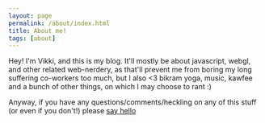 ```yaml
---
layout: page
permalink: /about/index.html
title: About me!
tags: [about]
---
```


Hey! I'm Vikki, and this is my blog. It'll mostly be about javascript, webgl, and other related web-nerdery, as that'll prevent me from boring my long suffering co-workers too much, but I also <3 bikram yoga, music, kawfee and a bunch of other things, on which I may choose to rant :)

Anyway, if you have any questions/comments/heckling on any of this stuff (or even if you don't!) please [say hello](https://twitter.com/vikkiread)